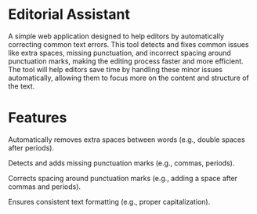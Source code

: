 # Editorial Assistant
A simple web application designed to help editors by automatically correcting common text errors. This tool detects and fixes common issues like extra spaces, missing punctuation, and incorrect spacing around punctuation marks, making the editing process faster and more efficient. The tool will help editors save time by handling these minor issues automatically, allowing them to focus more on the content and structure of the text.

# Features
Automatically removes extra spaces between words (e.g., double spaces after periods).

Detects and adds missing punctuation marks (e.g., commas, periods).

Corrects spacing around punctuation marks (e.g., adding a space after commas and periods).

Ensures consistent text formatting (e.g., proper capitalization).
